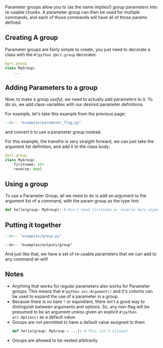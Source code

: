 Parameter groups allow you to (as the name implies!) *group* parameters into re-usable chunks. A parameter group can then be used for multiple commands, and each of those commands will have all of those params defined.

## Creating A group
Parameter groups are fairly simple to create, you just need to decorate a class with the `#!python @arc.group` decorator.

```py
@arc.group
class MyGroup:
    ...
```

## Adding Parameters to a group
Now, to make a group *useful*, we need to actually add parameters to it. To do so, we add class-variables with our desired parameter definitions.

For example, let's take this example from the previous page:
```py title="examples/parameter_flag.py"
--8<-- "examples/parameter_flag.py"
```

and convert it to use a parameter group instead.

For this example, the transfre is very straight forward, we can just take the argument list definition, and add it to the class body:

```py
@arc.group
class MyGroup:
    firstname: str
    reverse: bool
```

## Using a group

To use a Parameter Group, all we need to do is add an argument to the argument list of a command, with the
param group as the type hint.

```py
def hello(group: MyGroup): # Don't need firstname or reverse here anymore
```

## Putting it together
```py title="examples/group.py"
--8<-- "examples/group.py"
```

```console
--8<-- "examples/outputs/group"
```

And just like that, we have a set of re-usable parameters that we can add to any command at-will!

## Notes
- Anything that works for regular parameters also works for Parameter groups. This means that `#!python arc.Argument()` and it's cohorts can be used to expand the use of a parameter in a group.
- Because there is no bare `*` or equivelant, there isn't a good way to distinguish between arguments and options. So, any non-flag will be presumed to be an argument unless given an explicit `#!python arc.Option()` as a default value.
- Groups are not permitted to have a default value assigned to them
    ```py
    def hello(group: MyGroup = ...): # This isn't allowed
    ```
- Groups are allowed to be nested arbitrarily
